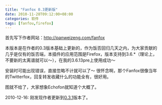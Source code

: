 ```yaml
---
title: "Fanfox 0.3更新版"
date: 2010-11-28T09:12:00+08:00
categories: 软件
tags: [fanfou,firefox]
---
```


首先写下作者网站：<http://panweizeng.com/fanfox>

本版本是在作者的0.3版本基础上更新的，作为饭否回归几天之内，为大家贡献的几乎是仅有的饭否端，本插件的应用范围是Firefox，版本支持到3.6.*（理论上，不要新的太离谱就可以～），在我的3.6.13pre上使用成功～

安装时可能出现错误，直接忽略不计就可以了～ 很怀念啊，那个Fanfox很像当年的Twitterfox，回复转发收藏什么的功能全有，很好用。

图就不给了，大家想象Echofon就知道个大概了。<!--more-->

2010-12-16: 刚发现作者更新到[0.3.1](https://addons.mozilla.org/firefox/downloads/file/105799/fanfox-0.3.1-fx.xpi)版本了。
